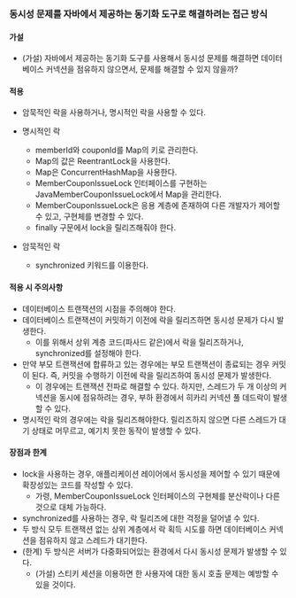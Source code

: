 ### 동시성 문제를 자바에서 제공하는 동기화 도구로 해결하려는 접근 방식

#### 가설

- (가설) 자바에서 제공하는 동기화 도구를 사용해서 동시성 문제를 해결하면 데이터베이스 커넥션을 점유하지 않으면서, 문제를 해결할 수 있지 않을까?

#### 적용

- 암묵적인 락을 사용하거나, 명시적인 락을 사용할 수 있다.
- 명시적인 락
    - memberId와 couponId를 Map의 키로 관리한다.
    - Map의 값은 ReentrantLock을 사용한다.
    - Map은 ConcurrentHashMap을 사용한다.
    - MemberCouponIssueLock 인터페이스를 구현하는 JavaMemberCouponIssueLock에서 Map을 관리한다.
    - MemberCouponIssueLock은 응용 계층에 존재하여 다른 개발자가 제어할 수 있고, 구현체를 변경할 수 있다.
    - finally 구문에서 lock을 릴리즈해줘야 한다.

- 암묵적인 락
    - synchronized 키워드를 이용한다.

#### 적용 시 주의사항

- 데이터베이스 트랜잭션의 시점을 주의해야 한다.
- 데이터베이스 트랜잭션이 커밋하기 이전에 락을 릴리즈하면 동시성 문제가 다시 발생한다.
    - 이를 위해서 상위 계층 코드(파사드 같은)에서 락을 릴리즈하거나, synchronized를 설정해야 한다.
- 만약 부모 트랜잭션에 합류하고 있는 경우에는 부모 트랜잭션이 종료되는 경우 커밋이 된다. 즉, 커밋을 수행하기 이전에 락을 릴리즈하여 동시성 문제가 발생한다.
    - 이 경우에는 트랜잭션 전파로 해결할 수 있다. 하지만, 스레드가 두 개 이상의 커넥션을 동시에 점유하려는 경우, 부하 환경에서 히카리 커넥션 풀 데드락이 발생할 수 있다.
- 명시적인 락의 경우에는 락을 릴리즈해야한다. 릴리즈하지 않으면 다른 스레드가 대기 상태로 머무르고, 예기치 못한 동작이 발생할 수 있다.

#### 장점과 한계

- lock을 사용하는 경우, 애플리케이션 레이어에서 동시성을 제어할 수 있기 때문에 확장성있는 코드를 작성할 수 있다.
    - 가령, MemberCouponIssueLock 인터페이스의 구현체를 분산락이나 다른 것으로 대체 가능하다.
- synchronized를 사용하는 경우, 락 릴리즈에 대한 걱정을 덜어낼 수 있다.
- 두 방식 모두 트랜잭션 없는 상위 계층에서 락 획득 시도를 하면 데이터베이스 커넥션을 점유하지 않고 스레드가 대기한다.
- (한계) 두 방식은 서버가 다중화되어있는 환경에서 다시 동시성 문제가 발생할 수 있다.
    - (가설) 스티키 세션을 이용하면 한 사용자에 대한 동시 호출 문제는 예방할 수 있을 것이다.
